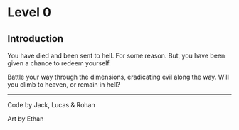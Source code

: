 # Level 0
## Introduction

You have died and been sent to hell. For some reason. But, you have been given a chance to redeem yourself.


Battle your way through the dimensions, eradicating evil along the way.
Will you climb to heaven, or remain in hell?

***

Code by Jack, Lucas & Rohan

Art by Ethan
